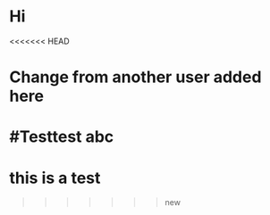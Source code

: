 # Hi
<<<<<<< HEAD
# Change from another user added here


#Testtest abc
=======
# this is a test
>>>>>>> new
